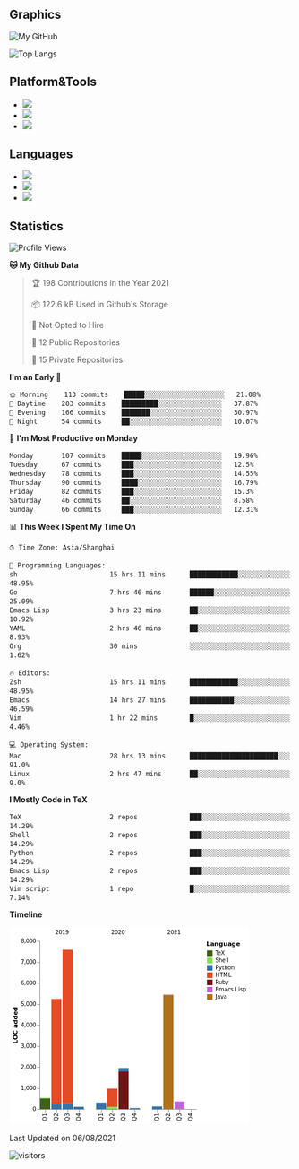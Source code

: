 ## Graphics

![My GitHub](https://github-readme-stats.vercel.app/api?username=SteamedFish&count_private=true&show_icons=true&theme=buefy&include_all_commits=false)

![Top Langs](https://github-readme-stats.vercel.app/api/top-langs/?username=SteamedFish&theme=buefy&hide=ruby&count_private=true&show_icons=true&layout=compact)

## Platform&Tools

* [![](https://img.shields.io/badge/ArchLinux--purple?style=flat-square&logo=ArchLinux)](https://www.archlinux.org/)
* [![](https://img.shields.io/badge/Gentoo-testing-purple?style=flat-square&logo=Gentoo)](https://www.gentoo.org/)
* [![](https://img.shields.io/badge/Doom%20Emacs-28-blue?style=flat-square&logo=Gnu%20emacs&logoColor=white)](https://www.gnu.org/software/emacs/)

## Languages

* [![](https://img.shields.io/badge/-Python-3776AB?style=flat-square&logo=python&logoColor=white)](https://www.python.org/)
* [![](https://img.shields.io/badge/-Bash-00ADD8?style=flat-square&logo=Gnu-bash&logoColor=white)](https://www.gnu.org/software/bash/)
* [![](https://img.shields.io/badge/-Go-00ADD8?style=flat-square&logo=go&logoColor=white)](https://golang.org/)

## Statistics

<!--START_SECTION:waka-->
![Profile Views](http://img.shields.io/badge/Profile%20Views-9-blue)

**🐱 My Github Data** 

> 🏆 198 Contributions in the Year 2021
 > 
> 📦 122.6 kB Used in Github's Storage 
 > 
> 🚫 Not Opted to Hire
 > 
> 📜 12 Public Repositories 
 > 
> 🔑 15 Private Repositories  
 > 
**I'm an Early 🐤** 

```text
🌞 Morning    113 commits    █████░░░░░░░░░░░░░░░░░░░░   21.08% 
🌆 Daytime    203 commits    █████████░░░░░░░░░░░░░░░░   37.87% 
🌃 Evening    166 commits    ███████░░░░░░░░░░░░░░░░░░   30.97% 
🌙 Night      54 commits     ██░░░░░░░░░░░░░░░░░░░░░░░   10.07%

```
📅 **I'm Most Productive on Monday** 

```text
Monday       107 commits    █████░░░░░░░░░░░░░░░░░░░░   19.96% 
Tuesday      67 commits     ███░░░░░░░░░░░░░░░░░░░░░░   12.5% 
Wednesday    78 commits     ███░░░░░░░░░░░░░░░░░░░░░░   14.55% 
Thursday     90 commits     ████░░░░░░░░░░░░░░░░░░░░░   16.79% 
Friday       82 commits     ███░░░░░░░░░░░░░░░░░░░░░░   15.3% 
Saturday     46 commits     ██░░░░░░░░░░░░░░░░░░░░░░░   8.58% 
Sunday       66 commits     ███░░░░░░░░░░░░░░░░░░░░░░   12.31%

```


📊 **This Week I Spent My Time On** 

```text
⌚︎ Time Zone: Asia/Shanghai

💬 Programming Languages: 
sh                       15 hrs 11 mins      ████████████░░░░░░░░░░░░░   48.95% 
Go                       7 hrs 46 mins       ██████░░░░░░░░░░░░░░░░░░░   25.09% 
Emacs Lisp               3 hrs 23 mins       ██░░░░░░░░░░░░░░░░░░░░░░░   10.92% 
YAML                     2 hrs 46 mins       ██░░░░░░░░░░░░░░░░░░░░░░░   8.93% 
Org                      30 mins             ░░░░░░░░░░░░░░░░░░░░░░░░░   1.62%

🔥 Editors: 
Zsh                      15 hrs 11 mins      ████████████░░░░░░░░░░░░░   48.95% 
Emacs                    14 hrs 27 mins      ███████████░░░░░░░░░░░░░░   46.59% 
Vim                      1 hr 22 mins        █░░░░░░░░░░░░░░░░░░░░░░░░   4.46%

💻 Operating System: 
Mac                      28 hrs 13 mins      ██████████████████████░░░   91.0% 
Linux                    2 hrs 47 mins       ██░░░░░░░░░░░░░░░░░░░░░░░   9.0%

```

**I Mostly Code in TeX** 

```text
TeX                      2 repos             ███░░░░░░░░░░░░░░░░░░░░░░   14.29% 
Shell                    2 repos             ███░░░░░░░░░░░░░░░░░░░░░░   14.29% 
Python                   2 repos             ███░░░░░░░░░░░░░░░░░░░░░░   14.29% 
Emacs Lisp               2 repos             ███░░░░░░░░░░░░░░░░░░░░░░   14.29% 
Vim script               1 repo              █░░░░░░░░░░░░░░░░░░░░░░░░   7.14%

```


**Timeline**

![Chart not found](https://raw.githubusercontent.com/SteamedFish/SteamedFish/master/charts/bar_graph.png) 


 Last Updated on 06/08/2021
<!--END_SECTION:waka-->

![visitors](https://visitor-badge.laobi.icu/badge?page_id=SteamedFish.SteamedFish)
